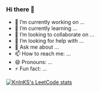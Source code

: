 ### Hi there 👋

- 🔭 I’m currently working on ...
- 🌱 I’m currently learning ...
- 👯 I’m looking to collaborate on ...
- 🤔 I’m looking for help with ...
- 💬 Ask me about ...
- 📫 How to reach me: ...
- 😄 Pronouns: ...
- ⚡ Fun fact: ...

[![KnlnKS's LeetCode stats](https://leetcode-stats-six.vercel.app/api?username=PolinaSolovevaD=dark)](https://github.com/KnlnKS/leetcode-stats)
